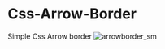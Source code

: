 # Css-Arrow-Border
Simple Css  Arrow border
![arrowborder_sm](https://user-images.githubusercontent.com/42339316/50879159-ede05100-13ff-11e9-9242-e58d7e303cb4.png)
